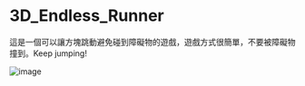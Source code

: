# 3D_Endless_Runner
這是一個可以讓方塊跳動避免碰到障礙物的遊戲，遊戲方式很簡單，不要被障礙物撞到。Keep jumping!

![image](https://github.com/user-attachments/assets/49af698c-448e-4f0a-82a8-9d44eac131d1)


